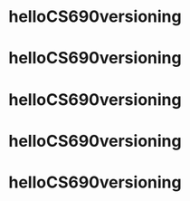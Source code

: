 # helloCS690versioning
# helloCS690versioning
# helloCS690versioning
# helloCS690versioning
# helloCS690versioning
